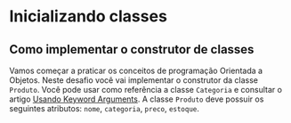 # Inicializando classes
## Como implementar o construtor de classes

Vamos começar a praticar os conceitos de programação Orientada a Objetos.
Neste desafio você vai implementar o construtor da classe `Produto`. Você pode
usar como referência a classe `Categoria` e consultar o artigo
[Usando Keyword Arguments](https://campuscode.com.br/conteudos/usando-keyword-arguments).
A classe `Produto` deve possuir os seguintes atributos: `nome`, `categoria`,
`preco`, `estoque`.
